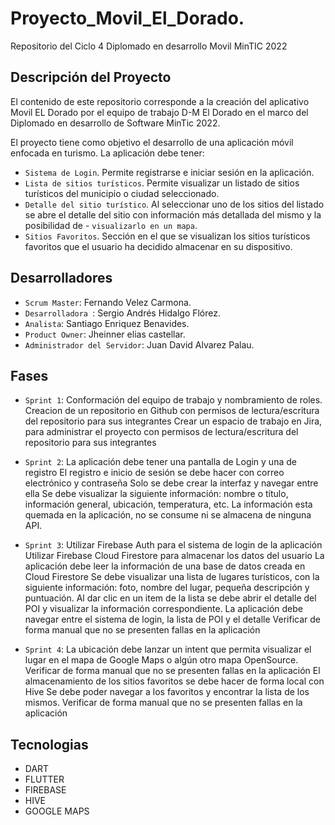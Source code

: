 # Proyecto_Movil_El_Dorado.


Repositorio del Ciclo 4  Diplomado en desarrollo Movil MinTIC 2022



## Descripción del Proyecto
El contenido de este repositorio corresponde a la creación del aplicativo Movil  EL Dorado por el equipo de trabajo D-M El Dorado en el marco del Diplomado en desarrollo de Software MinTic 2022.


El proyecto tiene como objetivo el desarrollo de una aplicación móvil enfocada en turismo. La aplicación debe tener:

- `Sistema de Login`. Permite registrarse e iniciar sesión en la aplicación.
- `Lista de sitios turísticos`. Permite visualizar un listado de sitios turísticos del municipio o ciudad seleccionado.
- `Detalle del sitio turístico`. Al seleccionar uno de los sitios del listado se abre el detalle del sitio con información más detallada del mismo y la posibilidad de - `visualizarlo en un mapa`.
- `Sitios Favoritos`. Sección en el que se visualizan los sitios turísticos favoritos que el usuario ha decidido almacenar en su dispositivo. 

## Desarrolladores
- `Scrum Master`: Fernando Velez Carmona.
- `Desarrolladora `: Sergio Andrés Hidalgo Flórez.
- `Analista`: Santiago Enriquez Benavides.
- `Product Owner`: Jheinner elias castellar.
- `Administrador del Servidor`: Juan David Alvarez Palau.

## Fases
- `Sprint 1`: Conformación del equipo de trabajo y nombramiento de roles.
              Creacion de un repositorio en Github con permisos de lectura/escritura del repositorio para sus integrantes
              Crear un espacio de trabajo en Jira, para administrar el proyecto con permisos de lectura/escritura del repositorio para sus integrantes
              
- `Sprint 2`: La aplicación debe tener una pantalla de Login y una de registro
              El registro e inicio de sesión se debe hacer con correo electrónico y contraseña
              Solo se debe crear la interfaz y navegar entre ella
              Se debe visualizar la siguiente información: nombre o título, información general, ubicación, temperatura, etc.
              La información esta quemada en la aplicación, no se consume ni se almacena de ninguna API.
              
- `Sprint 3`: Utilizar Firebase Auth para el sistema de login de la aplicación
              Utilizar Firebase Cloud Firestore para almacenar los datos del usuario
              La aplicación debe leer la información de una base de datos creada en Cloud Firestore
              Se debe visualizar una lista de lugares turísticos, con la siguiente información: foto, nombre del lugar, pequeña descripción y puntuación.
              Al dar clic en un item de la lista se debe abrir el detalle del POI y visualizar la información correspondiente.
              La aplicación debe navegar entre el sistema de login, la lista de POI y el detalle
              Verificar de forma manual que no se presenten fallas en la aplicación

- `Sprint 4`: La ubicación debe lanzar un intent que permita visualizar el lugar en el mapa de Google Maps o algún otro mapa OpenSource.
              Verificar de forma manual que no se presenten fallas en la aplicación
              El almacenamiento de los sitios favoritos se debe hacer de forma local con Hive
              Se debe poder navegar a los favoritos y encontrar la lista de los mismos.
              Verificar de forma manual que no se presenten fallas en la aplicación

## Tecnologias
- DART
- FLUTTER
- FIREBASE 
- HIVE 
- GOOGLE MAPS

